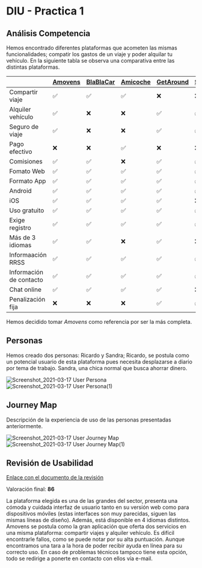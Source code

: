 # DIU - Practica 1



## Análisis Competencia 
Hemos encontrado diferentes plataformas que acometen las mismas funcionalidades; compatir los gastos de un viaje y poder alquilar tu vehículo. En la siguiente tabla se observa una comparativa entre las distintas plataformas.
 
|         | [Amovens](https://amovens.com) | [BlaBlaCar](https://www.blablacar.es) | [Amicoche](https://amicoche.com) | [GetAround](https://es.getaround.com) | [SocialCar](https://www.socialcar.com) |
|------|------|------|-------|-------|-----|
|Compartir viaje  | ✅ | ✅ | ✅ | ❌ | ❌ |
|Alquiler vehículo| ✅ | ❌ | ❌ | ✅ | ✅ |
|Seguro de viaje  | ✅ | ❌ | ❌ | ✅ | ✅ |
|Pago efectivo    | ❌ | ❌ | ✅ | ❌ | ❌ |
|Comisiones       | ✅ | ✅ | ❌ | ✅ | ✅ |
|Fomato Web       | ✅ | ✅ | ✅ | ✅ | ✅ |
|Formato App      | ✅ | ✅ | ✅ | ✅ | ✅ |
|Android          | ✅ | ✅ | ✅ | ✅ | ✅ |
|iOS              | ✅ | ✅ | ✅ | ✅ | ❌ |
|Uso gratuito     | ✅ | ✅ | ✅ | ✅ | ✅ |
|Exige registro   | ✅ | ✅ | ✅ | ✅ | ✅ |
|Más de 3 idiomas | ✅ | ✅ | ❌ | ✅ | ❌ |
|Informaación RRSS| ✅ | ✅ | ✅ | ✅ | ✅ |
|Información de contacto| ✅ | ✅ | ✅ | ✅ | ✅ |
|Chat online      | ✅ | ✅ | ✅ | ✅ | ❌ |
|Penalización fija| ❌ | ❌ | ❌ | ✅ | ✅ |

Hemos decidido tomar _Amovens_ como referencia por ser la más completa.

## Personas

Hemos creado dos personas: Ricardo y Sandra; Ricardo, se postula como un potencial usuario de esta plataforma pues necesita desplazarse a diario por tema de trabajo. Sandra, una chica normal que busca ahorrar dinero. 

![Screenshot_2021-03-17 User Persona](https://user-images.githubusercontent.com/45092820/111523382-851d5d80-875b-11eb-88d2-c955198897e6.png)
![Screenshot_2021-03-17 User Persona(1)](https://user-images.githubusercontent.com/45092820/111523402-8babd500-875b-11eb-9935-d66775d62197.png)

## Journey Map

Descripción de la experiencia de uso de las personas presentadas anteriormente.

![Screenshot_2021-03-17 User Journey Map](https://user-images.githubusercontent.com/45092820/111523418-8ea6c580-875b-11eb-824f-658eb80b8c63.png)
![Screenshot_2021-03-17 User Journey Map(1)](https://user-images.githubusercontent.com/45092820/111523430-91091f80-875b-11eb-91da-d72a79e54fe8.png)


## Revisión de Usabilidad 
[Enlace con el documento de la revisión](https://github.com/pablojj1808/DIU21/blob/master/P1/Usability-review.pdf)

Valoración final: **86**

La plataforma elegida es una de las grandes del sector, presenta una cómoda y cuidada interfaz de usuario tanto en su versión web como para dispositivos móviles (estas interfaces son muy parecidas, siguen las mismas líneas de diseño). Además, está disponible en 4 idiomas distintos. Amovens se postula como la gran aplicación que oferta dos servicios en una misma plataforma: compartir viajes y alquiler vehículo. Es difícil encontrarle fallos, como se puede notar por su alta puntuación. Aunque encontramos una tara a la hora de poder recibir ayuda en línea para su correcto uso. En caso de problemas técnicos tampoco tiene esta opción, todo se redirige a ponerte en contacto con ellos vía e-mail.
